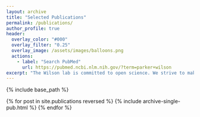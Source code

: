 ```yaml
---
layout: archive
title: "Selected Publications"
permalink: /publications/
author_profile: true
header:
  overlay_color: "#000"
  overlay_filter: "0.25"
  overlay_image: /assets/images/balloons.png
  actions:
    - label: "Search PubMed"
      url: https://pubmed.ncbi.nlm.nih.gov/?term=parker+wilson
excerpt: "The Wilson lab is committed to open science. We strive to make our manuscripts, data and analysis available to the research community."  
---
```


{% include base_path %}

{% for post in site.publications reversed %}
  {% include archive-single-pub.html %}
{% endfor %}



